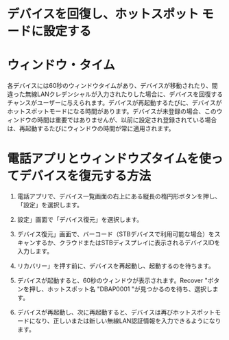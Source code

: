# デバイスを回復し、ホットスポット モードに設定する

# ウィンドウ・タイム

<div class="description">

各デバイスには60秒のウィンドウタイムがあり、デバイスが移動されたり、間違った無線LANクレデンシャルが入力されたりした場合に、デバイスを回復するチャンスがユーザーに与えられます。デバイスが再起動するたびに、デバイスがホットスポットモードになる時間があります。デバイスが未登録の場合、このウィンドウの時間は重要ではありませんが、以前に設定され登録されている場合は、再起動するたびにウィンドウの時間が常に適用されます。

</div>

# 電話アプリとウィンドウズタイムを使ってデバイスを復元する方法

<div class="description">

1. 電話アプリで、デバイス一覧画面の右上にある縦長の楕円形ボタンを押し、「設定」を選択します。

2. 設定」画面で「デバイス復元」を選択します。

3. デバイス復元」画面で、バーコード（STBデバイスで利用可能な場合）をスキャンするか、クラウドまたはSTBディスプレイに表示されるデバイスIDを入力します。

4. リカバリー」を押す前に、デバイスを再起動し、起動するのを待ちます。

5. デバイスが起動すると、60秒のウィンドウが表示されます。Recover "ボタンを押し、ホットスポット名 "DBAP0001 "が見つかるのを待ち、選択します。

6. デバイスが再起動し、次に再起動すると、デバイスは再びホットスポットモードになり、正しいまたは新しい無線LAN認証情報を入力できるようになります。

</div>
